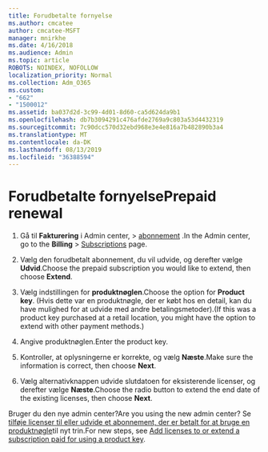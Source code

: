 ```yaml
---
title: Forudbetalte fornyelse
ms.author: cmcatee
author: cmcatee-MSFT
manager: mnirkhe
ms.date: 4/16/2018
ms.audience: Admin
ms.topic: article
ROBOTS: NOINDEX, NOFOLLOW
localization_priority: Normal
ms.collection: Adm_O365
ms.custom:
- "662"
- "1500012"
ms.assetid: ba037d2d-3c99-4d01-8d60-ca5d624da9b1
ms.openlocfilehash: db7b3094291c476afde2769a9c803a53d4432319
ms.sourcegitcommit: 7c90dcc570d32ebd968e3e4e816a7b482890b3a4
ms.translationtype: MT
ms.contentlocale: da-DK
ms.lasthandoff: 08/13/2019
ms.locfileid: "36388594"
---
```

# <a name="prepaid-renewal"></a><span data-ttu-id="e38ad-102">Forudbetalte fornyelse</span><span class="sxs-lookup"><span data-stu-id="e38ad-102">Prepaid renewal</span></span>

1. <span data-ttu-id="e38ad-103">Gå til **Fakturering** i Admin center, \> [abonnement](https://go.microsoft.com/fwlink/p/?linkid=842054) .</span><span class="sxs-lookup"><span data-stu-id="e38ad-103">In the Admin center, go to the **Billing** \> [Subscriptions](https://go.microsoft.com/fwlink/p/?linkid=842054) page.</span></span>

2. <span data-ttu-id="e38ad-104">Vælg den forudbetalt abonnement, du vil udvide, og derefter vælge **Udvid**.</span><span class="sxs-lookup"><span data-stu-id="e38ad-104">Choose the prepaid subscription you would like to extend, then choose **Extend**.</span></span>

3. <span data-ttu-id="e38ad-105">Vælg indstillingen for **produktnøglen**.</span><span class="sxs-lookup"><span data-stu-id="e38ad-105">Choose the option for **Product key**.</span></span> <span data-ttu-id="e38ad-106">(Hvis dette var en produktnøgle, der er købt hos en detail, kan du have mulighed for at udvide med andre betalingsmetoder).</span><span class="sxs-lookup"><span data-stu-id="e38ad-106">(If this was a product key purchased at a retail location, you might have the option to extend with other payment methods.)</span></span>

4. <span data-ttu-id="e38ad-107">Angive produktnøglen.</span><span class="sxs-lookup"><span data-stu-id="e38ad-107">Enter the product key.</span></span>

5. <span data-ttu-id="e38ad-108">Kontroller, at oplysningerne er korrekte, og vælg **Næste**.</span><span class="sxs-lookup"><span data-stu-id="e38ad-108">Make sure the information is correct, then choose **Next**.</span></span>

6. <span data-ttu-id="e38ad-109">Vælg alternativknappen udvide slutdatoen for eksisterende licenser, og derefter vælge **Næste**.</span><span class="sxs-lookup"><span data-stu-id="e38ad-109">Choose the radio button to extend the end date of the existing licenses, then choose **Next**.</span></span>

<span data-ttu-id="e38ad-110">Bruger du den nye admin center?</span><span class="sxs-lookup"><span data-stu-id="e38ad-110">Are you using the new admin center?</span></span> <span data-ttu-id="e38ad-111">Se [tilføje licenser til eller udvide et abonnement, der er betalt for at bruge en produktnøgle](https://docs.microsoft.com/en-us/office365/admin/misc/add-licenses-using-product-key)til nyt trin.</span><span class="sxs-lookup"><span data-stu-id="e38ad-111">For new steps, see [Add licenses to or extend a subscription paid for using a product key](https://docs.microsoft.com/en-us/office365/admin/misc/add-licenses-using-product-key).</span></span>